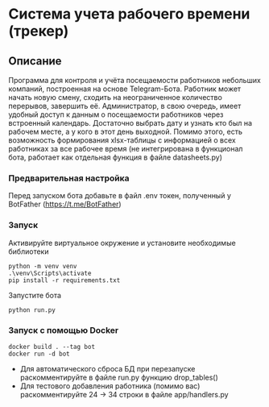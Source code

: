 # Система учета рабочего времени (трекер)
## Описание
Программа для контроля и учёта посещаемости работников небольших компаний, построенная на основе Telegram-Бота.
Работник может начать новую смену, сходить на неограниченное количество перерывов, завершить её. Администратор, в свою очередь, имеет
удобный доступ к данным о посещаемости работников через встроенный календарь. Достаточно выбрать дату и узнать кто был на рабочем месте, а у кого в этот день выходной. Помимо этого, есть возможность формирования xlsx-таблицы с информацией о всех работниках за все рабочее время (не интегрирована в функционал бота, работает как отдельная функция в файле datasheets.py)
### Предварительная настройка
Перед запуском бота добавьте в файл .env токен, полученный у BotFather (https://t.me/BotFather)
### Запуск
Активируйте виртуальное окружение и установите необходимые библиотеки
```
python -m venv venv
.\venv\Scripts\activate
pip install -r requirements.txt
```
Запустите бота
```
python run.py
```
### Запуск с помощью Docker
```
docker build . --tag bot
docker run -d bot
```
* Для автоматического сброса БД при перезапуске раскомментируйте в файле run.py функцию drop_tables()
* Для тестового добавления работника (помимо вас) раскомментируйте 24 -> 34 строки в файле app/handlers.py
